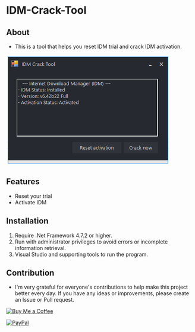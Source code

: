 # IDM-Crack-Tool

## About
- This is a tool that helps you reset IDM trial and crack IDM activation.

![image](https://github.com/Khanh779/IDM-Crack-Tool/blob/master/ScreenShot/screenshot_0.png)

## Features
- Reset your trial
- Activate IDM

## Installation
1. Require .Net Framework 4.7.2 or higher.
2. Run with administrator privileges to avoid errors or incomplete information retrieval.
3. Visual Studio and supporting tools to run the program.

## Contribution
- I'm very grateful for everyone's contributions to help make this project better every day. If you have any ideas or improvements, please create an Issue or Pull request.

[![Buy Me a Coffee](https://img.shields.io/badge/Buy%20Me%20a%20Coffee-FFDD00?style=for-the-badge&logo=buy-me-a-coffee&logoColor=black)](https://buymeacoffee.com/du122oo)

[![PayPal](https://img.shields.io/badge/PayPal-00457C?style=for-the-badge&logo=paypal&logoColor=white)](https://paypal.me/Khanhtran283)
